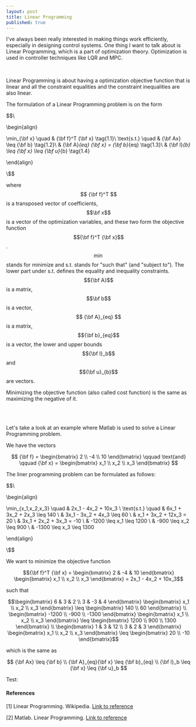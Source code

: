 ```yaml
---
layout: post
title: Linear Programming
published: true
---
```


I've always been really interested in making things work efficiently, especially in designing control systems. One thing I want to talk about is Linear Programming, which is a part of optimization theory. Optimization is used in controller techniques like LQR and MPC.

<br>

Linear Programming is about having a optimization objective function that is linear and all the constraint equalities and the constraint inequalities are also linear.

The formulation of a Linear Programming problem is on the form

$$\\

\begin{align}

\min_{\bf x} \quad & {\bf f}^T {\bf x} \tag{1.1}\\
\text{s.t.} \quad & {\bf Ax} \leq {\bf b} \tag{1.2}\\
& {\bf A}_{eq} {\bf x} = {\bf b}_{eq} \tag{1.3}\\
& {\bf l}_{b} \leq {\bf x} \leq {\bf u}_{b} \tag{1.4}

\end{align}

\\$$

where $$ {\bf f}^T $$ is a transposed vector of coefficients, $$\bf x$$ is a vector of the optimization variables, and these two form the objective function $${\bf f}^T {\bf x}$$. $$\min$$ stands for minimize and s.t. stands for "such that" (and "subject to").
The lower part under s.t. defines the equality and inequality constraints. $${\bf A}$$ is a matrix, $$\bf b$$ is a vector, $$ {\bf A}_{eq} $$ is a matrix, $${\bf b}_{eq}$$ is a vector, the lower and upper bounds $${\bf l}_b$$ and $${\bf u}_{b}$$ are vectors. 


Minimizing the objective function (also called cost function) is the same as maximizing the negative of it.

<br>
<br>

Let's take a look at an example where Matlab is used to solve a Linear Programming problem. 

We have the vectors 

$$
{\bf f} = \begin{bmatrix} 2 \\ -4 \\ 10 \end{bmatrix} \qquad \text{and} \qquad {\bf x} = \begin{bmatrix} x_1 \\ x_2 \\ x_3 \end{bmatrix}
$$

The liner programming problem can be formulated as follows:

$$\\

\begin{align}

\min_{x_1,x_2,x_3} \quad & 2x_1 - 4x_2 + 10x_3 \\
\text{s.t.} \quad & 6x_1 + 3x_2 + 2x_3 \leq 140 \\
& 3x_1 - 3x_2 + 4x_3 \leq 60 \\
& x_1 + 3x_2 + 12x_3 = 20 \\
& 3x_1 + 2x_2 + 3x_3 = -10 \\
& -1200 \leq x_1 \leq 1200 \\
& -900 \leq x_2 \leq 900 \\
& -1300 \leq x_3 \leq 1300

\end{align}

\\$$

We want to minimize the objective function

$${\bf f}^T {\bf x} = \begin{bmatrix} 2 & -4 & 10 \end{bmatrix} \begin{bmatrix} x_1 \\ x_2 \\ x_3 \end{bmatrix} = 2x_1 - 4x_2 + 10x_3$$

such that

$$\begin{bmatrix} 6 & 3 & 2 \\ 3 & -3 & 4 \end{bmatrix} \begin{bmatrix} x_1 \\ x_2 \\ x_3 \end{bmatrix} \leq \begin{bmatrix} 140 \\ 60 \end{bmatrix} \\
\begin{bmatrix} -1200 \\ -900 \\ -1300 \end{bmatrix} \begin{bmatrix} x_1 \\ x_2 \\ x_3 \end{bmatrix} \leq \begin{bmatrix} 1200 \\ 900 \\ 1300 \end{bmatrix} \\
\begin{bmatrix} 1 & 3 & 12 \\ 3 & 2 & 3 \end{bmatrix} \begin{bmatrix} x_1 \\ x_2 \\ x_3 \end{bmatrix} \leq \begin{bmatrix} 20 \\ -10 \end{bmatrix}$$

which is the same as

$$
{\bf Ax} \leq {\bf b} \\
{\bf A}_{eq}{\bf x} \leq {\bf b}_{eq} \\
{\bf l}_b \leq {\bf x} \leq {\bf u}_b
$$

<!--
Test:
$$
\begin{align}
  \tag{1.1}
  V_{sphere} = \frac{4}{3}\pi r^3 = \underbrace{\begin{bmatrix} A & B \\ C & D \end{bmatrix}}_{A} \underbrace{\begin{bmatrix} A & B \\ C & D \end{bmatrix}}_{B}
\end{align}
$$

$$
\begin{align}
  \tag{1.1}
  V_{sphere} = \frac{4}{3}\pi r^3 = \underbrace{\begin{bmatrix} A & B \\ C & D \end{bmatrix}}_{A} \underbrace{\begin{bmatrix} A & B \\ C & D \end{bmatrix}}_{B}
\end{align}
$$
-->

Test:
<!--
$$
\begin{align}
  \underbrace{\begin{bmatrix} 6 & 3 & 2 \\ 3 & -3 & 4 \end{bmatrix}}_{\bf A} \underbrace{\begin{bmatrix} x_1 \\ x_2 \\ x_3 \end{bmatrix}}_{\bf x} \leq \underbrace{\begin{bmatrix} 140 \\ 60 \end{bmatrix}}_{\bf b}
\end{align}
$$

$$
\begin{align}
  \underbrace{\begin{bmatrix} -1200 \\ -900 \\ -1300 \end{bmatrix}}_{{\bf A}_{eq}} \underbrace{\begin{bmatrix} x_1 \\ x_2 \\ x_3 \end{bmatrix}}_{\bf x} \leq \underbrace{\begin{bmatrix} 1200 \\ 900 \\ 1300 \end{bmatrix}}_{{\bf b}_{eq}}
\end{align}
$$

$$
\begin{align}
  \underbrace{\begin{bmatrix} 1 & 3 & 12 \\ 3 & 2 & 3 \end{bmatrix}}\underline{\mathbf{l}\underline{b}} \cdot \underbrace{\begin{bmatrix} x_1 \\ x_2 \\ x_3 \end{bmatrix}}\underline{\mathbf{x}} \, \leq \, \underbrace{\begin{bmatrix} 20 \\ -10 \end{bmatrix}}\underline{\mathbf{u}\underline{b}}
\end{align}
$$
-->

<!--
$f(\protect\underline{p},t)$
-->

<!-- https://www.youtube.com/watch?v=WwMz2fJwUCg -->

#### References

[1] Linear Programming. Wikipedia. [Link to reference](https://en.wikipedia.org/wiki/Linear_programming)

[2] Matlab. Linear Programming. [Link to reference](https://se.mathworks.com/help/optim/ug/linprog.html)
